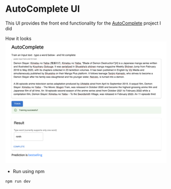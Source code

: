 # AutoComplete UI

This UI provides the front end functionality for the [AutoComplete](https://github.com/Xceptions/AutoComplete/) project I did

How it looks
![AutoCompleteUI](./src/assets/autocompleteuidisplay.png)

- Run using npm

```
npm run dev
```
